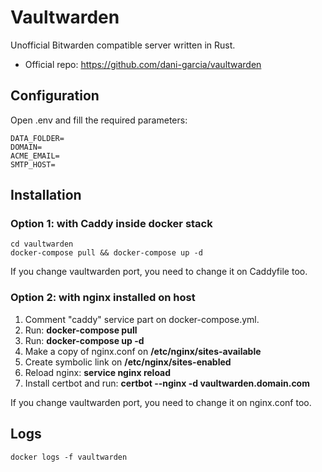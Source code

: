 # Vaultwarden
Unofficial Bitwarden compatible server written in Rust.

* Official repo: https://github.com/dani-garcia/vaultwarden

## Configuration
Open .env and fill the required parameters:
```
DATA_FOLDER=
DOMAIN=
ACME_EMAIL=
SMTP_HOST=
```

## Installation

### Option 1: with Caddy inside docker stack
```
cd vaultwarden
docker-compose pull && docker-compose up -d
```

If you change vaultwarden port, you need to change it on Caddyfile too.

### Option 2: with nginx installed on host
1. Comment "caddy" service part on docker-compose.yml.
2. Run: **docker-compose pull**
3. Run: **docker-compose up -d**
4. Make a copy of nginx.conf on **/etc/nginx/sites-available**
5. Create symbolic link on **/etc/nginx/sites-enabled**
6. Reload nginx: **service nginx reload**
7. Install certbot and run: **certbot --nginx -d vaultwarden.domain.com**

If you change vaultwarden port, you need to change it on nginx.conf too.

## Logs
```
docker logs -f vaultwarden
```

